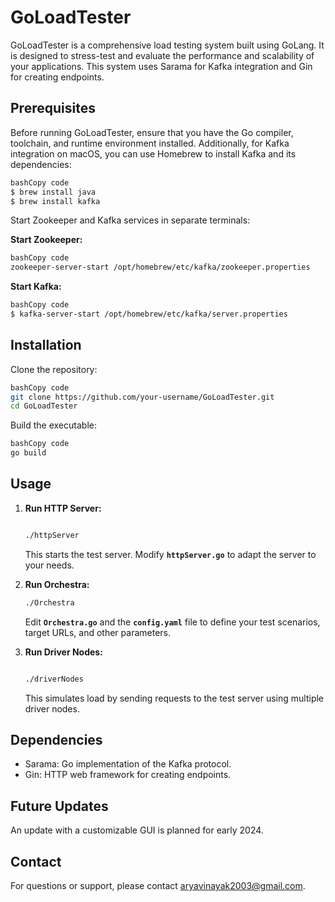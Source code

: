 # **GoLoadTester**

GoLoadTester is a comprehensive load testing system built using GoLang. It is designed to stress-test and evaluate the performance and scalability of your applications. This system uses Sarama for Kafka integration and Gin for creating endpoints.

## **Prerequisites**

Before running GoLoadTester, ensure that you have the Go compiler, toolchain, and runtime environment installed. Additionally, for Kafka integration on macOS, you can use Homebrew to install Kafka and its dependencies:

```bash
bashCopy code
$ brew install java
$ brew install kafka

```

Start Zookeeper and Kafka services in separate terminals:

**Start Zookeeper:**

```bash
bashCopy code
zookeeper-server-start /opt/homebrew/etc/kafka/zookeeper.properties

```

**Start Kafka:**

```bash
bashCopy code
$ kafka-server-start /opt/homebrew/etc/kafka/server.properties

```

## **Installation**

Clone the repository:

```bash
bashCopy code
git clone https://github.com/your-username/GoLoadTester.git
cd GoLoadTester

```

Build the executable:

```bash
bashCopy code
go build

```

## **Usage**

1. **Run HTTP Server:**
    
    ```bash
    
    ./httpServer
    
    ```
    
    This starts the test server. Modify **`httpServer.go`** to adapt the server to your needs.
    
2. **Run Orchestra:**
    
    ```bash
    ./Orchestra
    
    ```
    
    Edit **`Orchestra.go`** and the **`config.yaml`** file to define your test scenarios, target URLs, and other parameters.
    
3. **Run Driver Nodes:**
    
    ```bash
    
    ./driverNodes
    
    ```
    
    This simulates load by sending requests to the test server using multiple driver nodes.
    

## **Dependencies**

- Sarama: Go implementation of the Kafka protocol.
- Gin: HTTP web framework for creating endpoints.

## **Future Updates**

An update with a customizable GUI is planned for early 2024.

## **Contact**

For questions or support, please contact [aryavinayak2003@gmail.com](mailto:aryavinayak2003@gmail.com).
